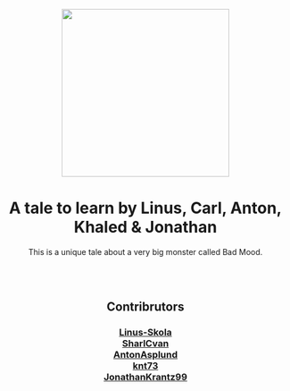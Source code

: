 <p align="center">
  <img src="https://www.pinclipart.com/picdir/big/13-134576_stock-market-monster-clip-art-scary-monster-png.png" width="300">
  <h1 align="center">A tale to learn by Linus, Carl, Anton, Khaled & Jonathan</h1>
  <p align="center">This is a unique tale about a very big monster called Bad Mood.<p>
</p>

  <br>
  <br>

<p align="center">
  <h2 align="center">Contribrutors</h2>
  <h3 align="center">
  <a href="https://github.com/linus-skola">Linus-Skola</a>
  <br>
  <a href="https://github.com/SharlCvan">SharlCvan</a>
  <br>
  <a href="https://github.com/AntonAsplund">AntonAsplund</a>
  <br>
  <a href="https://github.com/knt73">knt73</a>
  <br>
  <a href="https://github.com/JonathanKrantz99">JonathanKrantz99</a>
  </h3>
</p>
